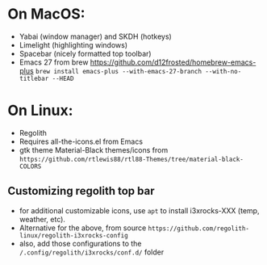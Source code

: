 
# On MacOS:
- Yabai (window manager) and SKDH (hotkeys)
- Limelight (highlighting windows)
- Spacebar (nicely formatted top toolbar)
- Emacs 27 from brew https://github.com/d12frosted/homebrew-emacs-plus
`brew install emacs-plus --with-emacs-27-branch --with-no-titlebar --HEAD`

# On Linux:
- Regolith
- Requires all-the-icons.el from Emacs
- gtk theme Material-Black themes/icons from `https://github.com/rtlewis88/rtl88-Themes/tree/material-black-COLORS`

## Customizing regolith top bar
- for additional customizable icons, use `apt` to install i3xrocks-XXX (temp, weather, etc).
- Alternative for the above, from source  `https://github.com/regolith-linux/regolith-i3xrocks-config`
- also, add those configurations to the `/.config/regolith/i3xrocks/conf.d/` folder
